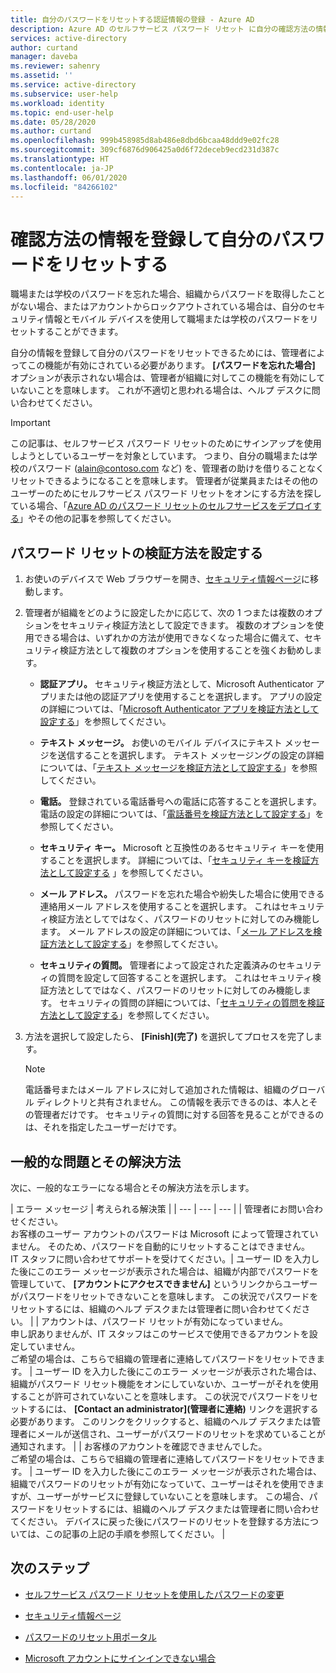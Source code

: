 ```yaml
---
title: 自分のパスワードをリセットする認証情報の登録 - Azure AD
description: Azure AD のセルフサービス パスワード リセット に自分の確認方法の情報を登録すると、管理者の支援なしで自分のパスワードをリセットできます。
services: active-directory
author: curtand
manager: daveba
ms.reviewer: sahenry
ms.assetid: ''
ms.service: active-directory
ms.subservice: user-help
ms.workload: identity
ms.topic: end-user-help
ms.date: 05/28/2020
ms.author: curtand
ms.openlocfilehash: 999b458985d8ab486e8dbd6bcaa48ddd9e02fc28
ms.sourcegitcommit: 309cf6876d906425a0d6f72deceb9ecd231d387c
ms.translationtype: HT
ms.contentlocale: ja-JP
ms.lasthandoff: 06/01/2020
ms.locfileid: "84266102"
---
```

# <a name="register-your-verification-method-info-to-reset-your-own-password"></a>確認方法の情報を登録して自分のパスワードをリセットする

職場または学校のパスワードを忘れた場合、組織からパスワードを取得したことがない場合、またはアカウントからロックアウトされている場合は、自分のセキュリティ情報とモバイル デバイスを使用して職場または学校のパスワードをリセットすることができます。

自分の情報を登録して自分のパスワードをリセットできるためには、管理者によってこの機能が有効にされている必要があります。 **[パスワードを忘れた場合]** オプションが表示されない場合は、管理者が組織に対してこの機能を有効にしていないことを意味します。 これが不適切と思われる場合は、ヘルプ デスクに問い合わせてください。

>[!Important]
>この記事は、セルフサービス パスワード リセットのためにサインアップを使用しようとしているユーザーを対象としています。 つまり、自分の職場または学校のパスワード (alain@contoso.com など) を、管理者の助けを借りることなくリセットできるようになることを意味します。 管理者が従業員またはその他のユーザーのためにセルフサービス パスワード リセットをオンにする方法を探している場合、「[Azure AD のパスワード リセットのセルフサービスをデプロイする](https://docs.microsoft.com/azure/active-directory/authentication/howto-sspr-deployment)」やその他の記事を参照してください。

## <a name="set-up-your-password-reset-verification-method"></a>パスワード リセットの検証方法を設定する

1. お使いのデバイスで Web ブラウザーを開き、[セキュリティ情報ページ](https://account.activedirectory.windowsazure.com/PasswordReset/Register.aspx?regref=ssprsetup)に移動します。

2. 管理者が組織をどのように設定したかに応じて、次の 1 つまたは複数のオプションをセキュリティ検証方法として設定できます。 複数のオプションを使用できる場合は、いずれかの方法が使用できなくなった場合に備えて、セキュリティ検証方法として複数のオプションを使用することを強くお勧めします。

    - **認証アプリ。** セキュリティ検証方法として、Microsoft Authenticator アプリまたは他の認証アプリを使用することを選択します。 アプリの設定の詳細については、「[Microsoft Authenticator アプリを検証方法として設定する](security-info-setup-auth-app.md)」を参照してください。

    - **テキスト メッセージ。** お使いのモバイル デバイスにテキスト メッセージを送信することを選択します。 テキスト メッセージングの設定の詳細については、「[テキスト メッセージを検証方法として設定する](security-info-setup-text-msg.md)」を参照してください。

    - **電話。** 登録されている電話番号への電話に応答することを選択します。 電話の設定の詳細については、「[電話番号を検証方法として設定する](security-info-setup-phone-number.md)」を参照してください。

    - **セキュリティ キー。** Microsoft と互換性のあるセキュリティ キーを使用することを選択します。 詳細については、「[セキュリティ キーを検証方法として設定する](security-info-setup-security-key.md) 」を参照してください。

    - **メール アドレス。** パスワードを忘れた場合や紛失した場合に使用できる連絡用メール アドレスを使用することを選択します。 これはセキュリティ検証方法としてではなく、パスワードのリセットに対してのみ機能します。 メール アドレスの設定の詳細については、「[メール アドレスを検証方法として設定する](security-info-setup-email.md)」を参照してください。

    - **セキュリティの質問。** 管理者によって設定された定義済みのセキュリティの質問を設定して回答することを選択します。 これはセキュリティ検証方法としてではなく、パスワードのリセットに対してのみ機能します。 セキュリティの質問の詳細については、「[セキュリティの質問を検証方法として設定する](security-info-setup-questions.md)」を参照してください。

3. 方法を選択して設定したら、 **[Finish]\(完了\)** を選択してプロセスを完了します。

    > [!Note]
    > 電話番号またはメール アドレスに対して追加された情報は、組織のグローバル ディレクトリと共有されません。 この情報を表示できるのは、本人とその管理者だけです。 セキュリティの質問に対する回答を見ることができるのは、それを指定したユーザーだけです。

## <a name="common-problems-and-their-solutions"></a>一般的な問題とその解決方法

 次に、一般的なエラーになる場合とその解決方法を示します。

| エラー メッセージ |  考えられる解決策 |
| --- | --- | --- |
| 管理者にお問い合わせください。<br>お客様のユーザー アカウントのパスワードは Microsoft によって管理されていません。 そのため、パスワードを自動的にリセットすることはできません。<br>IT スタッフに問い合わせてサポートを受けてください。| ユーザー ID を入力した後にこのエラー メッセージが表示された場合は、組織が内部でパスワードを管理していて、 **[アカウントにアクセスできません]** というリンクからユーザーがパスワードをリセットできないことを意味します。 この状況でパスワードをリセットするには、組織のヘルプ デスクまたは管理者に問い合わせてください。 |
| アカウントは、パスワード リセットが有効になっていません。<br>申し訳ありませんが、IT スタッフはこのサービスで使用できるアカウントを設定していません。<br>ご希望の場合は、こちらで組織の管理者に連絡してパスワードをリセットできます。 | ユーザー ID を入力した後にこのエラー メッセージが表示された場合は、組織がパスワード リセット機能をオンにしていないか、ユーザーがそれを使用することが許可されていないことを意味します。 この状況でパスワードをリセットするには、 **[Contact an administrator]\(管理者に連絡\)** リンクを選択する必要があります。 このリンクをクリックすると、組織のヘルプ デスクまたは管理者にメールが送信され、ユーザーがパスワードのリセットを求めていることが通知されます。 |
| お客様のアカウントを確認できませんでした。<br>ご希望の場合は、こちらで組織の管理者に連絡してパスワードをリセットできます。 | ユーザー ID を入力した後にこのエラー メッセージが表示された場合は、組織でパスワードのリセットが有効になっていて、ユーザーはそれを使用できますが、ユーザーがサービスに登録していないことを意味します。 この場合、パスワードをリセットするには、組織のヘルプ デスクまたは管理者に問い合わせてください。 デバイスに戻った後にパスワードのリセットを登録する方法については、この記事の上記の手順を参照してください。 |

## <a name="next-steps"></a>次のステップ

- [セルフサービス パスワード リセットを使用したパスワードの変更](active-directory-passwords-update-your-own-password.md)

- [セキュリティ情報ページ](https://mysignins.microsoft.com/security-info)

- [パスワードのリセット用ポータル](https://passwordreset.microsoftonline.com/)

- [Microsoft アカウントにサインインできない場合](https://support.microsoft.com/help/12429/microsoft-account-sign-in-cant)
